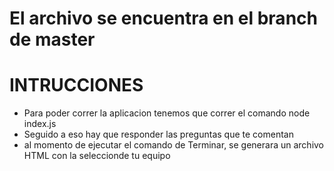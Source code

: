 # El archivo se encuentra en el branch de master
# INTRUCCIONES
* Para poder correr la aplicacion tenemos que correr el comando node index.js
* Seguido a eso hay que responder las preguntas que te comentan 
* al momento de ejecutar el comando de Terminar, se generara un archivo HTML con la seleccionde tu equipo